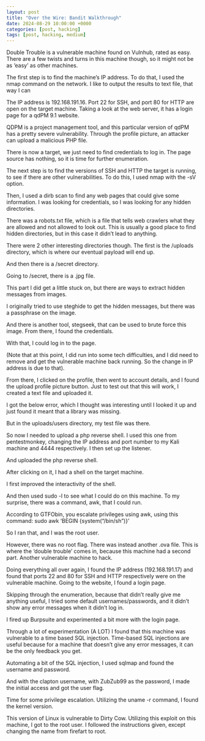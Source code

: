 ```yaml
---
layout: post
title: "Over the Wire: Bandit Walkthrough"
date: 2024-08-29 10:00:00 +0000
categories: [post, hacking]
tags: [post, hacking, medium]
---
```


Double Trouble is a vulnerable machine found on Vulnhub, rated as easy. There are a few twists and turns in this machine though, so it might not be as ‘easy’ as other machines.


The first step is to find the machine’s IP address. To do that, I used the nmap command on the network. I like to output the results to text file, that way I can


The IP address is 192.168.191.16. Port 22 for SSH, and port 80 for HTTP are open on the target machine. Taking a look at the web server, it has a login page for a qdPM 9.1 website.


QDPM is a project management tool, and this particular version of qdPM has a pretty severe vulnerability. Through the profile picture, an attacker can upload a malicious PHP file.

There is now a target, we just need to find credentials to log in. The page source has nothing, so it is time for further enumeration.

The next step is to find the versions of SSH and HTTP the target is running, to see if there are other vulnerabilities. To do this, I used nmap with the -sV option.


Then, I used a dirb scan to find any web pages that could give some information. I was looking for credentials, so I was looking for any hidden directories.



There was a robots.txt file, which is a file that tells web crawlers what they are allowed and not allowed to look out. This is usually a good place to find hidden directories, but in this case it didn’t lead to anything.


There were 2 other interesting directories though. The first is the /uploads directory, which is where our eventual payload will end up.


And then there is a /secret directory.


Going to /secret, there is a .jpg file.



This part I did get a little stuck on, but there are ways to extract hidden messages from images.

I originally tried to use steghide to get the hidden messages, but there was a passphrase on the image.


And there is another tool, stegseek, that can be used to brute force this image. From there, I found the credentials.


With that, I could log in to the page.

(Note that at this point, I did run into some tech difficulties, and I did need to remove and get the vulnerable machine back running. So the change in IP address is due to that).


From there, I clicked on the profile, then went to account details, and I found the upload profile picture button. Just to test out that this will work, I created a text file and uploaded it.


I got the below error, which I thought was interesting until I looked it up and just found it meant that a library was missing.


But in the uploads/users directory, my test file was there.


So now I needed to upload a php reverse shell. I used this one from pentestmonkey, changing the IP address and port number to my Kali machine and 4444 respectively. I then set up the listener.


And uploaded the php reverse shell.


After clicking on it, I had a shell on the target machine.


I first improved the interactivity of the shell.


And then used sudo -l to see what I could do on this machine. To my surprise, there was a command, awk, that I could run.

According to GTFObin, you escalate privileges using awk, using this command:
sudo awk ‘BEGIN {system(“/bin/sh”)}’

So I ran that, and I was the root user.


However, there was no root flag. There was instead another .ova file. This is where the ‘double trouble’ comes in, because this machine had a second part. Another vulnerable machine to hack.



Doing everything all over again, I found the IP address (192.168.191.17) and found that ports 22 and 80 for SSH and HTTP respectively were on the vulnerable machine. Going to the website, I found a login page.


Skipping through the enumeration, because that didn’t really give me anything useful, I tried some default usernames/passwords, and it didn’t show any error messages when it didn’t log in.

I fired up Burpsuite and experimented a bit more with the login page.



Through a lot of experimentation (A LOT) I found that this machine was vulnerable to a time based SQL injection. Time-based SQL injections are useful because for a machine that doesn’t give any error messages, it can be the only feedback you get.

Automating a bit of the SQL injection, I used sqlmap and found the username and password.


And with the clapton username, with ZubZub99 as the password, I made the initial access and got the user flag.


Time for some privilege escalation. Utilizing the uname -r command, I found the kernel version.


This version of Linux is vulnerable to Dirty Cow. Utilizing this exploit on this machine, I got to the root user. I followed the instructions given, except changing the name from firefart to root.

